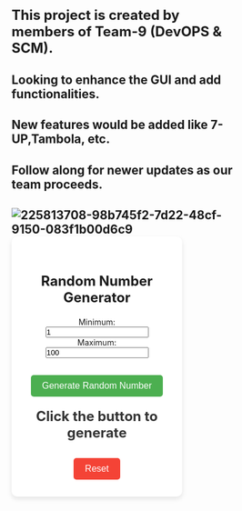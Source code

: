 # This project is created by members of Team-9 (DevOPS & SCM).
## Looking to enhance the GUI and add functionalities.
## New features would be added like 7-UP,Tambola, etc.
## Follow along for newer updates as our team proceeds.
## ![225813708-98b745f2-7d22-48cf-9150-083f1b00d6c9](https://github.com/user-attachments/assets/d7c6b1de-658d-47d7-bbc9-63fbf4916b11)
<!DOCTYPE html>
<html>
<head>
  <style>
    * {
      margin: 0;
      padding: 0;
      box-sizing: border-box;
    }

    body {
      font-family: Arial, sans-serif;
      display: flex;
      justify-content: center;
      align-items: center;
      height: 100vh;
      background-color: #f2f2f2;
    }

    .container {
      background-color: #fff;
      border-radius: 10px;
      box-shadow: 0 4px 8px rgba(0, 0, 0, 0.1);
      padding: 30px;
      text-align: center;
      width: 300px;
    }

    h1 {
      font-size: 24px;
      margin-bottom: 20px;
    }

    .input-section {
      margin-bottom: 20px;
    }

    input[type="number"] {
      padding: 8px;
      margin: 10px 5px;
      width: 80px;
      border: 1px solid #ccc;
      border-radius: 5px;
    }

    button {
      padding: 10px 20px;
      margin-top: 10px;
      background-color: #4CAF50;
      color: white;
      border: none;
      border-radius: 5px;
      cursor: pointer;
      font-size: 16px;
    }

    button:hover {
      background-color: #45a049;
    }

    button:active {
      background-color: #3e8e41;
    }

    #randomNumber {
      font-size: 24px;
      font-weight: bold;
      margin: 20px 0;
      color: #333;
    }

    #reset {
      background-color: #f44336;
      margin-top: 10px;
    }

    #reset:hover {
      background-color: #e53935;
    }
  </style>
</head>
<body>
  <div class="container">
    <h1>Random Number Generator</h1>
    <div class="input-section">
      <label for="min">Minimum:</label>
      <input type="number" id="min" value="1">
      <label for="max">Maximum:</label>
      <input type="number" id="max" value="100">
    </div>
    <button id="generate">Generate Random Number</button>
    <div class="result">
      <p id="randomNumber">Click the button to generate</p>
    </div>
    <button id="reset">Reset</button>
  </div>

  <script>
    document.getElementById('generate').addEventListener('click', function() {
      const min = parseInt(document.getElementById('min').value);
      const max = parseInt(document.getElementById('max').value);
      const randomNumber = Math.floor(Math.random() * (max - min + 1)) + min;
      document.getElementById('randomNumber').innerText = randomNumber;
    });

    document.getElementById('reset').addEventListener('click', function() {
      document.getElementById('randomNumber').innerText = 'Click the button to generate';
      document.getElementById('min').value = 1;
      document.getElementById('max').value = 100;
    });
  </script>
</body>
</html>
